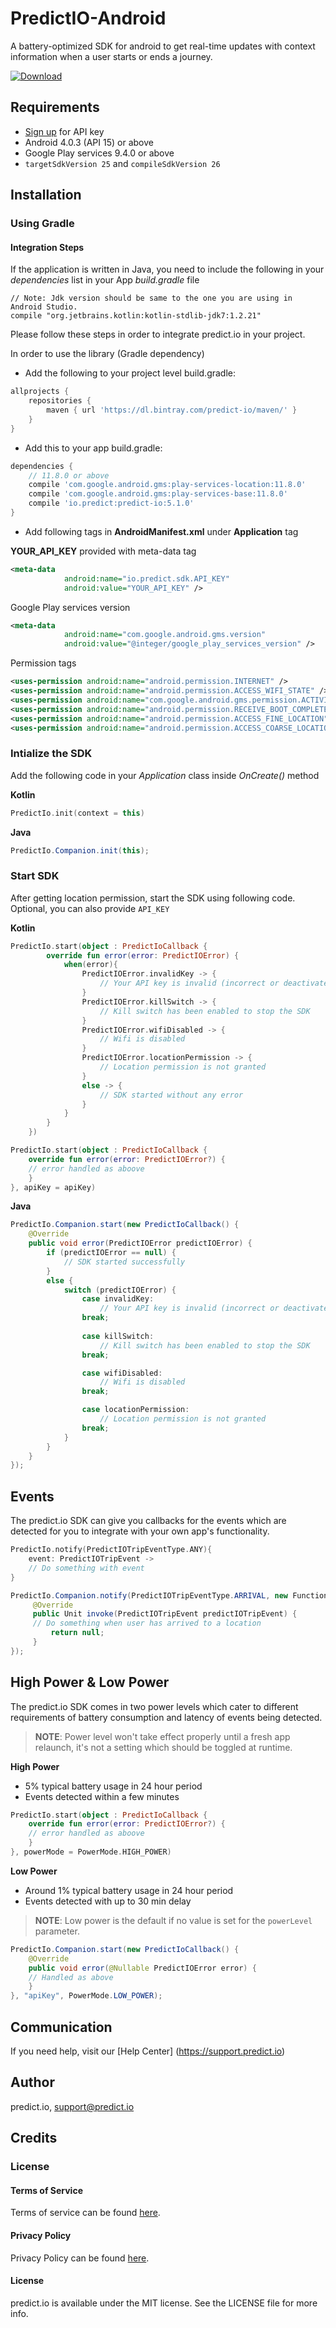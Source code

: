 # PredictIO-Android
A battery-optimized SDK for android to get real-time updates with context information when a user starts or ends a journey.

[![Download](https://api.bintray.com/packages/predict-io/maven/PredictIO/images/download.svg)](https://bintray.com/predict-io/maven/PredictIO/_latestVersion)

## Requirements
* [Sign up](http://www.predict.io/sign-up/) for API key
* Android 4.0.3 (API 15) or above
* Google Play services 9.4.0 or above
* `targetSdkVersion 25` and `compileSdkVersion 26`

## Installation
### Using Gradle 
#### Integration Steps
If the application is written in Java, you need to include the following in your *dependencies* list in your App *build.gradle* file
```
// Note: Jdk version should be same to the one you are using in Android Studio.
compile "org.jetbrains.kotlin:kotlin-stdlib-jdk7:1.2.21"
```

Please follow these steps in order to integrate predict.io in your project.

In order to use the library (Gradle dependency)
- Add the following to your project level build.gradle:
```gradle
allprojects {
    repositories {
        maven { url 'https://dl.bintray.com/predict-io/maven/' }
    }
}
```
- Add this to your app build.gradle:
```gradle
dependencies {
    // 11.8.0 or above
    compile 'com.google.android.gms:play-services-location:11.8.0'
    compile 'com.google.android.gms:play-services-base:11.8.0'
    compile 'io.predict:predict-io:5.1.0'
}
```

- Add following tags in **AndroidManifest.xml** under **Application** tag 

**YOUR_API_KEY** provided with meta-data tag  
```xml
<meta-data
            android:name="io.predict.sdk.API_KEY"
            android:value="YOUR_API_KEY" />
```
Google Play services version
```xml
<meta-data
            android:name="com.google.android.gms.version"
            android:value="@integer/google_play_services_version" />
```
Permission tags
```xml
<uses-permission android:name="android.permission.INTERNET" />
<uses-permission android:name="android.permission.ACCESS_WIFI_STATE" />
<uses-permission android:name="com.google.android.gms.permission.ACTIVITY_RECOGNITION" />
<uses-permission android:name="android.permission.RECEIVE_BOOT_COMPLETED" />
<uses-permission android:name="android.permission.ACCESS_FINE_LOCATION" />
<uses-permission android:name="android.permission.ACCESS_COARSE_LOCATION" />
```

### Intialize the SDK
Add the following code in your *Application* class inside *OnCreate()* method

**Kotlin**
```kotlin
PredictIo.init(context = this)
```

**Java**
```java
PredictIo.Companion.init(this);
```

### Start SDK 
After getting location permission, start the SDK using following code. Optional, you can also provide 
`API_KEY`

**Kotlin**
```kotlin
PredictIo.start(object : PredictIoCallback {
        override fun error(error: PredictIOError) {
            when(error){
                PredictIOError.invalidKey -> {
                    // Your API key is invalid (incorrect or deactivated)
                }
                PredictIOError.killSwitch -> {
                    // Kill switch has been enabled to stop the SDK
                }
                PredictIOError.wifiDisabled -> {
                    // Wifi is disabled
                }
                PredictIOError.locationPermission -> {
                    // Location permission is not granted
                }
                else -> {
                    // SDK started without any error
                }
            }
        }
    })
```

```kotlin
PredictIo.start(object : PredictIoCallback {
    override fun error(error: PredictIOError?) {
    // error handled as aboove
    }
}, apiKey = apiKey)
```

**Java**
```java
PredictIo.Companion.start(new PredictIoCallback() {
    @Override
    public void error(PredictIOError predictIOError) {
        if (predictIOError == null) {
            // SDK started successfully
        }
        else {
            switch (predictIOError) {
                case invalidKey:
                    // Your API key is invalid (incorrect or deactivated)
                break;
                
                case killSwitch:
                    // Kill switch has been enabled to stop the SDK
                break;

                case wifiDisabled:
                    // Wifi is disabled
                break;

                case locationPermission:
                    // Location permission is not granted
                break;
            }
        }
    }
});
```

## Events

The predict.io SDK can give you callbacks for the events which are detected for you to integrate with your own app's functionality.

```kotlin
PredictIo.notify(PredictIOTripEventType.ANY){
    event: PredictIOTripEvent ->
    // Do something with event 
}

```

```java
PredictIo.Companion.notify(PredictIOTripEventType.ARRIVAL, new Function1<PredictIOTripEvent, Unit>() {
     @Override
     public Unit invoke(PredictIOTripEvent predictIOTripEvent) {
     // Do something when user has arrived to a location
         return null;
     }
});
```
## High Power & Low Power

The predict.io SDK comes in two power levels which cater to different requirements of battery consumption and latency of events being detected.

> **NOTE**: Power level won't take effect properly until a fresh app relaunch, it's not a setting which should be toggled at runtime.

**High Power**

* 5% typical battery usage in 24 hour period
* Events detected within a few minutes

```Kotlin
PredictIo.start(object : PredictIoCallback {
    override fun error(error: PredictIOError?) {
    // error handled as aboove
    }
}, powerMode = PowerMode.HIGH_POWER)
```

**Low Power**

* Around 1% typical battery usage in 24 hour period
* Events detected with up to 30 min delay

> **NOTE**: Low power is the default if no value is set for the `powerLevel` parameter.

```java
PredictIo.Companion.start(new PredictIoCallback() {
    @Override
    public void error(@Nullable PredictIOError error) {
    // Handled as above
    }
}, "apiKey", PowerMode.LOW_POWER);
```

## Communication 
If you need help, visit our [Help Center] (https://support.predict.io)

## Author
predict.io, support@predict.io

## Credits
### License
#### Terms of Service 
Terms of service can be found [here](http://www.predict.io/terms-of-service/).
#### Privacy Policy 
Privacy Policy can be found [here](http://www.predict.io/privacy-policy/).
#### License
predict.io is available under the MIT license. See the LICENSE file for more info.
